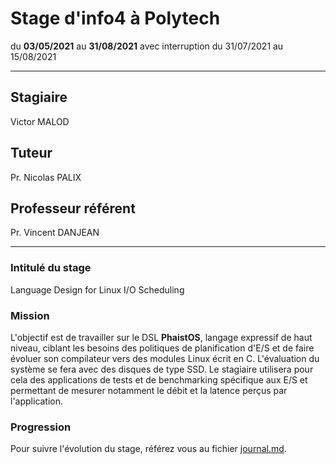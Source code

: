 # Stage d'info4 à Polytech

du **03/05/2021** au **31/08/2021** avec interruption du 31/07/2021 au 15/08/2021

---

## Stagiaire

Victor MALOD

## Tuteur

Pr. Nicolas PALIX

## Professeur référent

Pr. Vincent DANJEAN

---

### Intitulé du stage

Language Design for Linux I/O Scheduling

### Mission

L'objectif est de travailler sur le DSL **PhaistOS**, langage expressif de haut niveau, ciblant les besoins des politiques de planification d'E/S et de faire évoluer son compilateur vers des modules Linux écrit en C. L'évaluation du système se fera avec des disques de type SSD. Le stagiaire utilisera pour cela des applications de tests et de benchmarking spécifique aux E/S et permettant de mesurer notamment le débit et la latence perçus par l'application.

### Progression

Pour suivre l'évolution du stage, référez vous au fichier [journal.md](journal.md).